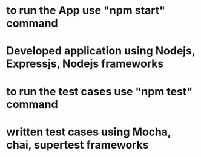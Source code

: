 # to run the App use "npm start" command

# Developed application using Nodejs, Expressjs, Nodejs frameworks

# to run the test cases use "npm test" command 

# written test cases using Mocha, chai, supertest frameworks
